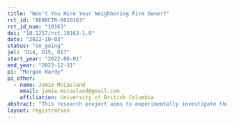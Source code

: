 ```yaml
---
title: "Won't You Hire Your Neighboring Firm Owner?"
rct_id: "AEARCTR-0010163"
rct_id_num: "10163"
doi: "10.1257/rct.10163-1.0"
date: "2022-10-03"
status: "on_going"
jel: "O14, O15, O17"
start_year: "2022-06-01"
end_year: "2023-12-31"
pi: "Morgan Hardy"
pi_other:
  - name: Jamie McCasland
    email: jamie.mccasland@gmail.com
    affiliation: University of British Columbia
abstract: "This research project aims to experimentally investigate the predictors and benefits of firm consolidation. We conduct a randomized program experiment offering daily wage subsidies to potential consolidation partners and observing both predictors of take-up as well as the impacts of subsidy availability on joint and distributional labor supply and earnings outcomes. "
layout: registration
---
```


